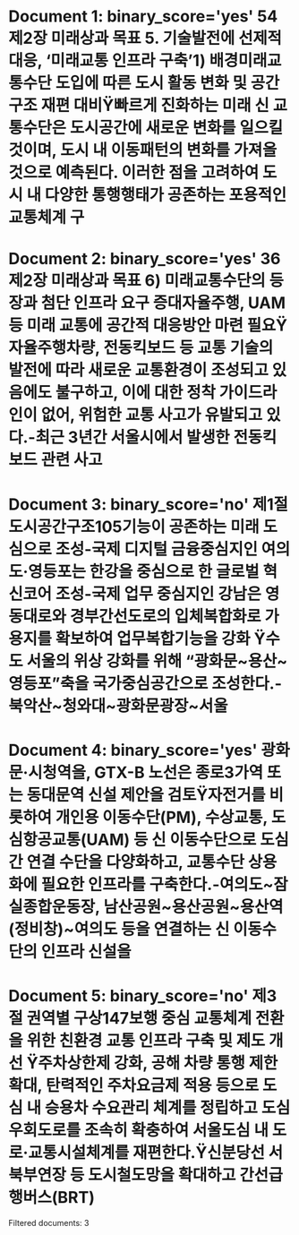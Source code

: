 Document 1:
binary_score='yes'
54제2장 미래상과 목표
5. 기술발전에 선제적 대응, ‘미래교통 인프라 구축’1) 배경미래교통수단 도입에 따른 도시 활동 변화 및 공간구조 재편 대비Ÿ빠르게 진화하는 미래 신 교통수단은 도시공간에 새로운 변화를 일으킬 것이며, 도시 내 이동패턴의 변화를 가져올 것으로 예측된다. 이러한 점을 고려하여 도시 내 다양한 통행행태가 공존하는 포용적인 교통체계 구
=================================


Document 2:
binary_score='yes'
36제2장 미래상과 목표
6) 미래교통수단의 등장과 첨단 인프라 요구 증대자율주행, UAM 등 미래 교통에 공간적 대응방안 마련 필요Ÿ자율주행차량, 전동킥보드 등 교통 기술의 발전에 따라 새로운 교통환경이 조성되고 있음에도 불구하고, 이에 대한 정착 가이드라인이 없어, 위험한 교통 사고가 유발되고 있다.-최근 3년간 서울시에서 발생한 전동킥보드 관련 사고 
=================================


Document 3:
binary_score='no'
제1절 도시공간구조105기능이 공존하는 미래 도심으로 조성-국제 디지털 금융중심지인 여의도·영등포는 한강을 중심으로 한 글로벌 혁신코어 조성-국제 업무 중심지인 강남은 영동대로와 경부간선도로의 입체복합화로 가용지를 확보하여 업무복합기능을 강화 Ÿ수도 서울의 위상 강화를 위해 “광화문~용산~영등포”축을 국가중심공간으로 조성한다.-북악산~청와대~광화문광장~서울
=================================


Document 4:
binary_score='yes'
광화문·시청역을, GTX-B 노선은 종로3가역 또는 동대문역 신설 제안을 검토Ÿ자전거를 비롯하여 개인용 이동수단(PM), 수상교통, 도심항공교통(UAM) 등 신 이동수단으로 도심 간 연결 수단을 다양화하고, 교통수단 상용화에 필요한 인프라를 구축한다.-여의도~잠실종합운동장, 남산공원~용산공원~용산역(정비창)~여의도 등을 연결하는 신 이동수단의 인프라 신설을
=================================


Document 5:
binary_score='no'
제3절 권역별 구상147보행 중심 교통체계 전환을 위한 친환경 교통 인프라 구축 및 제도 개선 Ÿ주차상한제 강화, 공해 차량 통행 제한 확대, 탄력적인 주차요금제 적용 등으로 도심 내 승용차 수요관리 체계를 정립하고 도심 우회도로를 조속히 확충하여 서울도심 내 도로·교통시설체계를 재편한다.Ÿ신분당선 서북부연장 등 도시철도망을 확대하고 간선급행버스(BRT) 
=================================


Filtered documents: 3